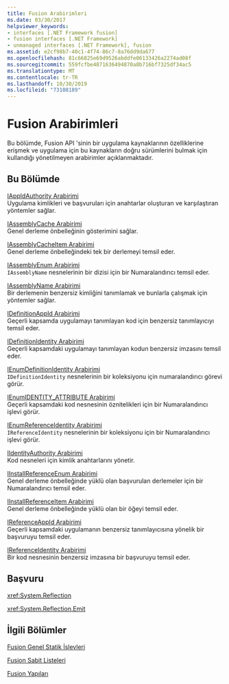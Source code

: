 ```yaml
---
title: Fusion Arabirimleri
ms.date: 03/30/2017
helpviewer_keywords:
- interfaces [.NET Framework fusion]
- fusion interfaces [.NET Framework]
- unmanaged interfaces [.NET Framework], fusion
ms.assetid: e2cf98b7-40c1-4f74-86c7-8a76dd9da677
ms.openlocfilehash: 81c66825e69d9526abddfe06133426a2274ad08f
ms.sourcegitcommit: 559fcfbe4871636494870a8b716bf7325df34ac5
ms.translationtype: MT
ms.contentlocale: tr-TR
ms.lasthandoff: 10/30/2019
ms.locfileid: "73108189"
---
```

# <a name="fusion-interfaces"></a>Fusion Arabirimleri
Bu bölümde, Fusion API 'sinin bir uygulama kaynaklarının özelliklerine erişmek ve uygulama için bu kaynakların doğru sürümlerini bulmak için kullandığı yönetilmeyen arabirimler açıklanmaktadır.  
  
## <a name="in-this-section"></a>Bu Bölümde  
 [IAppIdAuthority Arabirimi](iappidauthority-interface.md)  
 Uygulama kimlikleri ve başvuruları için anahtarlar oluşturan ve karşılaştıran yöntemler sağlar.  
  
 [IAssemblyCache Arabirimi](iassemblycache-interface.md)  
 Genel derleme önbelleğinin gösterimini sağlar.  
  
 [IAssemblyCacheItem Arabirimi](iassemblycacheitem-interface.md)  
 Genel derleme önbelleğindeki tek bir derlemeyi temsil eder.  
  
 [IAssemblyEnum Arabirimi](iassemblyenum-interface.md)  
 `IAssemblyName` nesnelerinin bir dizisi için bir Numaralandırıcı temsil eder.  
  
 [IAssemblyName Arabirimi](iassemblyname-interface.md)  
 Bir derlemenin benzersiz kimliğini tanımlamak ve bunlarla çalışmak için yöntemler sağlar.  
  
 [IDefinitionAppId Arabirimi](idefinitionappid-interface.md)  
 Geçerli kapsamda uygulamayı tanımlayan kod için benzersiz tanımlayıcıyı temsil eder.  
  
 [IDefinitionIdentity Arabirimi](idefinitionidentity-interface.md)  
 Geçerli kapsamdaki uygulamayı tanımlayan kodun benzersiz imzasını temsil eder.  
  
 [IEnumDefinitionIdentity Arabirimi](ienumdefinitionidentity-interface.md)  
 `IDefinitionIdentity` nesnelerinin bir koleksiyonu için numaralandırıcı görevi görür.  
  
 [IEnumIDENTITY_ATTRIBUTE Arabirimi](ienumidentity-attribute-interface.md)  
 Geçerli kapsamdaki kod nesnesinin öznitelikleri için bir Numaralandırıcı işlevi görür.  
  
 [IEnumReferenceIdentity Arabirimi](ienumreferenceidentity-interface.md)  
 `IReferenceIdentity` nesnelerinin bir koleksiyonu için bir Numaralandırıcı işlevi görür.  
  
 [IIdentityAuthority Arabirimi](iidentityauthority-interface.md)  
 Kod nesneleri için kimlik anahtarlarını yönetir.  
  
 [IInstallReferenceEnum Arabirimi](iinstallreferenceenum-interface.md)  
 Genel derleme önbelleğinde yüklü olan başvurulan derlemeler için bir Numaralandırıcı temsil eder.  
  
 [IInstallReferenceItem Arabirimi](iinstallreferenceitem-interface.md)  
 Genel derleme önbelleğinde yüklü olan bir öğeyi temsil eder.  
  
 [IReferenceAppId Arabirimi](ireferenceappid-interface.md)  
 Geçerli kapsamdaki uygulamanın benzersiz tanımlayıcısına yönelik bir başvuruyu temsil eder.  
  
 [IReferenceIdentity Arabirimi](ireferenceidentity-interface.md)  
 Bir kod nesnesinin benzersiz imzasına bir başvuruyu temsil eder.  
  
## <a name="reference"></a>Başvuru  
 <xref:System.Reflection>  
  
 <xref:System.Reflection.Emit>  
  
## <a name="related-sections"></a>İlgili Bölümler  
 [Fusion Genel Statik İşlevleri](fusion-global-static-functions.md)  
  
 [Fusion Sabit Listeleri](fusion-enumerations.md)  
  
 [Fusion Yapıları](fusion-structures.md)
